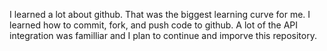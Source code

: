 I learned a lot about github. That was the biggest learning curve for me. I learned how to commit, fork, and push code to github. A lot of the API integration was familliar and I plan to continue and imporve this repository.
